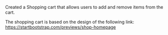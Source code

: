 Created a Shopping cart that allows users to add and remove items from the cart.

The shopping cart is based on the design of the following link: https://startbootstrap.com/previews/shop-homepage

